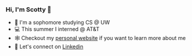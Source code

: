 ### Hi, I'm Scotty 👋
* 🏫 I'm a sophomore studying CS @ UW
* 💻 This summer I interned @ AT&T
* 🕸 Checkout my [personal website](https://scottysingh.com) if you want to learn more about me
* 👔 Let's connect on [Linkedin](https://www.linkedin.com/in/scottysingh)
